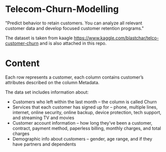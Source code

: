 # Telecom-Churn-Modelling

"Predict behavior to retain customers. You can analyze all relevant customer data and develop focused customer retention programs."

The dataset is taken from kaagle https://www.kaggle.com/blastchar/telco-customer-churn and is also attached in this repo.

# Content
Each row represents a customer, each column contains customer’s attributes described on the column Metadata.

The data set includes information about:

<ul>
<li>Customers who left within the last month – the column is called Churn</li>
<li>Services that each customer has signed up for – phone, multiple lines, internet, online security, online backup, device protection, tech support, and streaming TV and movies</li>
<li>Customer account information – how long they’ve been a customer, contract, payment method, paperless billing, monthly charges, and total charges</li>
<li>Demographic info about customers – gender, age range, and if they have partners and dependents</li>

</ul>
